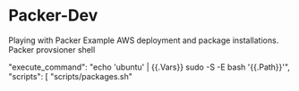 # Packer-Dev
Playing with Packer
Example AWS deployment and package installations.
Packer provsioner shell 

 "execute_command": "echo 'ubuntu' | {{.Vars}} sudo -S -E bash '{{.Path}}'",
 "scripts": [
 "scripts/packages.sh"
